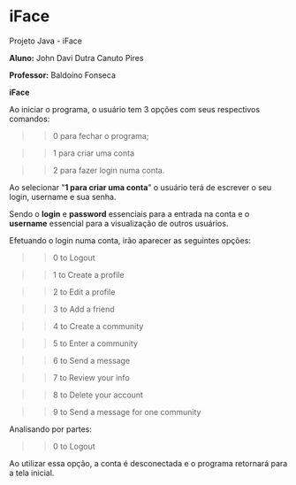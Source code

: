 # iFace
Projeto Java - iFace

**Aluno:**  John Davi Dutra Canuto Pires

**Professor:** Baldoíno Fonseca

**iFace**

Ao iniciar o programa, o usuário tem 3 opções com seus respectivos comandos: 

>> 0 para fechar o programa;

>> 1 para criar uma conta

>> 2 para fazer login numa conta.

Ao selecionar "**1 para criar uma conta**" o usuário terá de escrever o seu login, username e sua senha.

Sendo o **login** e **password** essenciais para a entrada na conta e o **username** essencial para a visualização de outros usuários.

Efetuando o login numa conta, irão aparecer as seguintes opções:

>> 0 to Logout

>> 1 to Create a profile

>> 2 to Edit a profile

>> 3 to Add a friend

>> 4 to Create a community

>> 5 to Enter a community

>> 6 to Send a message

>> 7 to Review your info

>> 8 to Delete your account

>> 9 to Send a message for one community

Analisando por partes: 

>>0 to Logout

Ao utilizar essa opção, a conta é desconectada e o programa retornará para a tela inicial. 
